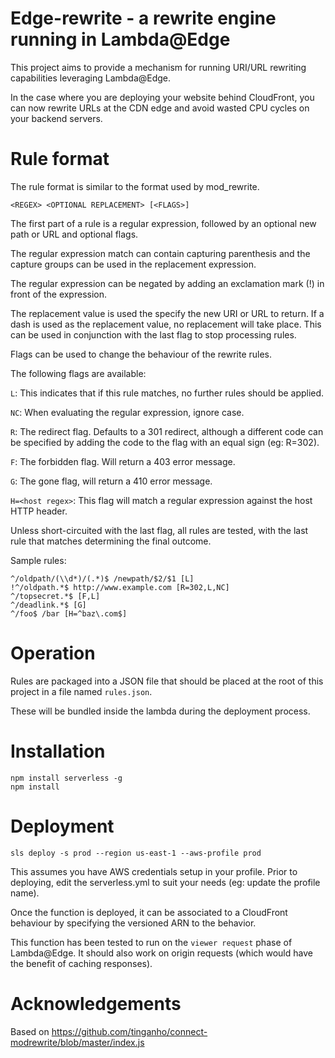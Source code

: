 # Edge-rewrite - a rewrite engine running in Lambda@Edge

This project aims to provide a mechanism for running URI/URL rewriting capabilities leveraging Lambda@Edge.

In the case where you are deploying your website behind CloudFront, you can now rewrite URLs at the CDN edge and avoid wasted CPU cycles on your backend servers.

# Rule format

The rule format is similar to the format used by mod_rewrite.

```
<REGEX> <OPTIONAL REPLACEMENT> [<FLAGS>]
```

The first part of a rule is a regular expression, followed by an optional new path or URL and optional flags.

The regular expression match can contain capturing parenthesis and the capture groups can be used in the replacement expression.

The regular expression can be negated by adding an exclamation mark (!) in front of the expression.

The replacement value is used the specify the new URI or URL to return. If a dash is used as the replacement value, no replacement will take place. This can be used in conjunction with the last flag to stop processing rules.

Flags can be used to change the behaviour of the rewrite rules.

The following flags are available:

`L`: This indicates that if this rule matches, no further rules should be applied.

`NC`: When evaluating the regular expression, ignore case.

`R`: The redirect flag. Defaults to a 301 redirect, although a different code can be specified by adding the code to the flag with an equal sign (eg: R=302).

`F`: The forbidden flag. Will return a 403 error message.

`G`: The gone flag, will return a 410 error message.

`H=<host regex>`: This flag will match a regular expression against the host HTTP header.

Unless short-circuited with the last flag, all rules are tested, with the last rule that matches determining the final outcome.

Sample rules:

```
^/oldpath/(\\d*)/(.*)$ /newpath/$2/$1 [L]
!^/oldpath.*$ http://www.example.com [R=302,L,NC]
^/topsecret.*$ [F,L]
^/deadlink.*$ [G]
^/foo$ /bar [H=^baz\.com$]
```

# Operation

Rules are packaged into a JSON file that should be placed at the root of this project in a file named `rules.json`.

These will be bundled inside the lambda during the deployment process.

# Installation

```
npm install serverless -g
npm install
```

# Deployment

```
sls deploy -s prod --region us-east-1 --aws-profile prod
```

This assumes you have AWS credentials setup in your profile. Prior to deploying, edit the serverless.yml to suit your needs (eg: update the profile name).

Once the function is deployed, it can be associated to a CloudFront behaviour by specifying the versioned ARN to the behavior.

This function has been tested to run on the `viewer request` phase of Lambda@Edge. It should also work on origin requests (which would have the benefit of caching responses).


# Acknowledgements

Based on https://github.com/tinganho/connect-modrewrite/blob/master/index.js
